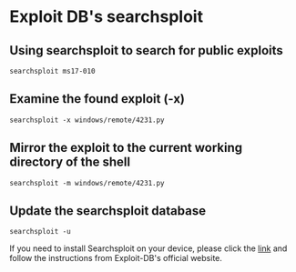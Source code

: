 # Exploit DB's searchsploit

## Using searchsploit to search for public exploits
```
searchsploit ms17-010
```

## Examine the found exploit (-x)
```
searchsploit -x windows/remote/4231.py
```

## Mirror the exploit to the current working directory of the shell
```
searchsploit -m windows/remote/4231.py
```

## Update the searchsploit database
```
searchsploit -u
```

If you need to install Searchsploit on your device, please click the [link](https://www.exploit-db.com/searchsploit#installkali) and follow the instructions from Exploit-DB's official website.
